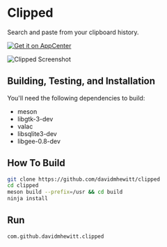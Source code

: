 # Clipped
Search and paste from your clipboard history.

[![Get it on AppCenter](https://appcenter.elementary.io/badge.svg)](https://appcenter.elementary.io/com.github.davidmhewitt.clipped)

![Clipped Screenshot](https://github.com/davidmhewitt/clipped/raw/master/data/com.github.davidmhewitt.clipped.screenshot.png)

## Building, Testing, and Installation

You'll need the following dependencies to build:
* meson
* libgtk-3-dev
* valac
* libsqlite3-dev
* libgee-0.8-dev

## How To Build

```bash
git clone https://github.com/davidmhewitt/clipped
cd clipped
meson build --prefix=/usr && cd build 
ninja install
```

## Run

```bash
com.github.davidmhewitt.clipped
```